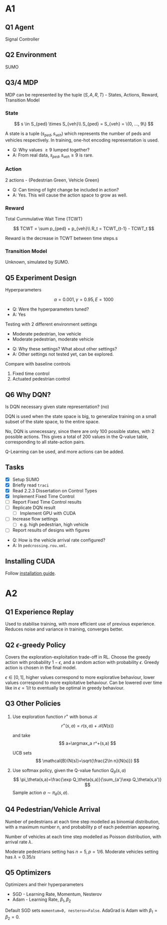 # A1

## Q1 Agent
Signal Controller

## Q2 Environment
SUMO

## Q3/4 MDP
MDP can be represented by the tuple $(S,A,R,T)$ - States, Actions, Reward, Transition Model

### State
$$
s \in S_{ped} \times S_{veh}\\
S_{ped} = S_{veh} = \{0, ..., 9\}
$$

A state is a tuple $(s_{ped}, s_{veh})$ which represents the number of peds
and vehicles respectively.
In training, one-hot encoding representation is used.

* Q: Why values $\geq 9$ lumped together?
* A: From real data, $s_{ped}, s_{veh} \geq 9$ is rare.

### Action
2 actions - {Pedestrian Green, Vehicle Green}

* Q: Can timing of light change be included in action?
* A: Yes. This will cause the action space to grow as well.

### Reward
Total Cummulative Wait Time (TCWT)

$$
TCWT = \sum p_{ped} + p_{veh}\\
R_t = TCWT_{t-1} - TCWT_t
$$

Reward is the decrease in TCWT between time steps.s

### Transition Model
Unknown, simulated by SUMO.

## Q5 Experiment Design
Hyperparameters

$$
\alpha = 0.001, \gamma = 0.95, E = 1000
$$

* Q: Were the hyperparameters tuned?
* A: Yes

Testing with 2 different environment settings
- Moderate pedestrian, low vehicle
- Moderate pedestrian, moderate vehicle

* Q: Why these settings? What about other settings?
* A: Other settings not tested yet, can be explored.

Compare with baseline controls
1. Fixed time control
2. Actuated pedestrian control

## Q6 Why DQN? 
Is DQN necessary given state representation? (no)

DQN is used when the state space is big, 
to generalize training on a small subset of the state space, to the entire space.

No, DQN is unnecessary, since there are only 100 possible states, with 2 possible actions.
This gives a total of 200 values in the Q-value table, 
corresponding to all state-action pairs.

Q-Learning can be used, and more actions can be added.

## Tasks
- [x] Setup SUMO
- [x] Briefly read `traci`
- [x] Read 2.2.3 Dissertation on Control Types
- [x] Implement Fixed Time Control
- [ ] Report Fixed Time Control results
- [ ] Replicate DQN result
  - [ ] Implement GPU with CUDA
- [ ] Increase flow settings
  - [ ] e.g. high pedestrian, high vehicle
- [ ] Report results of designs with figures

* Q: How is the vehicle arrival rate configured?
* A: In `pedcrossing.rou.xml`.

## Installing CUDA

Follow [installation guide](https://docs.nvidia.com/cuda/cuda-installation-guide-microsoft-windows/index.html).

# A2

## Q1 Experience Replay

Used to stabilise training, with more efficient use of previous experience.
Reduces noise and variance in training, converges better.

## Q2 $\epsilon$-greedy Policy

Covers the exploration-exploitation trade-off in RL.
Choose the greedy action with probability $1-\epsilon$,
and a random action with probability $\epsilon$.
Greedy action is chosen in the final model.

$\epsilon\in[0,1]$, higher values correspond to more explorative behaviour, lower values correspond to more exploitative behaviour. Can be lowered over time like in $\epsilon=1/t$ to eventually be optimal in greedy behaviour.

## Q3 Other Policies

1. Use exploration function $r^+$ with bonus $\mathcal{B}$
    $$
    r^+(s, a) = r(s,a) + \mathcal{B}(N(s))
    $$ 

    and take 
    $$
    a=\argmax_a r^+(s,a)
    $$

    UCB sets
    $$
    \mathcal{B}(N(s))=\sqrt{\frac{2\ln n}{N(s)}}
    $$
1. Use softmax policy, given the Q-value function $Q_\theta(s,a)$
    $$
    \pi_\theta(s,a)=\frac{\exp Q_\theta(s,a)}{\sum_{a'}\exp Q_\theta(s,a')}
    $$
    Sample action $a\sim\pi_\theta(s,a)$.

## Q4 Pedestrian/Vehicle Arrival

Number of pedestrians at each time step modelled as binomial distribution, 
with a maximum number n, and probability p of each pedestrian appearing.

Number of vehicles at each time step modelled as Poisson distribution, 
with arrival rate $\lambda$.

Moderate pedestrians setting has $n=5,p=1/6$.
Moderate vehicles setting has $\lambda=0.35/s$

## Q5 Optimizers

Optimizers and their hyperparameters
* SGD - Learning Rate, Momentum, Nesterov
* Adam - Learning Rate, $\beta_1, \beta_2$

Default SGD sets `momentum=0, nesterov=False`.
AdaGrad is Adam with $\beta_1=\beta_2=0$.